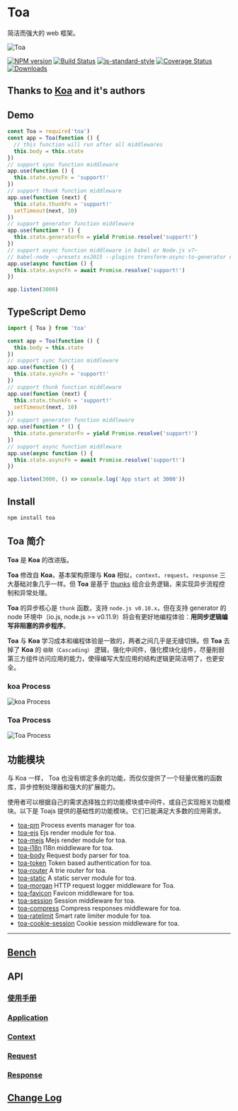 Toa
====
简洁而强大的 web 框架。

![Toa](https://raw.githubusercontent.com/toajs/toa/master/toa.png)

[![NPM version][npm-image]][npm-url]
[![Build Status][travis-image]][travis-url]
[![js-standard-style][js-standard-image]][js-standard-url]
[![Coverage Status][coveralls-image]][coveralls-url]
[![Downloads][downloads-image]][downloads-url]

## Thanks to [Koa](https://github.com/koajs/koa) and it's authors

## Demo

```js
const Toa = require('toa')
const app = Toa(function () {
  // this function will run after all middlewares
  this.body = this.state
})
// support sync function middleware
app.use(function () {
  this.state.syncFn = 'support!'
})
// support thunk function middleware
app.use(function (next) {
  this.state.thunkFn = 'support!'
  setTimeout(next, 10)
})
// support generator function middleware
app.use(function * () {
  this.state.generatorFn = yield Promise.resolve('support!')
})
// support async function middleware in babel or Node.js v7~
// babel-node --presets es2015 --plugins transform-async-to-generator example/simple.js
app.use(async function () {
  this.state.asyncFn = await Promise.resolve('support!')
})

app.listen(3000)
```

## TypeScript Demo

```typescript
import { Toa } from 'toa'

const app = Toa(function () {
  this.body = this.state
})
// support sync function middleware
app.use(function () {
  this.state.syncFn = 'support!'
})
// support thunk function middleware
app.use(function (next) {
  this.state.thunkFn = 'support!'
  setTimeout(next, 10)
})
// support generator function middleware
app.use(function * () {
  this.state.generatorFn = yield Promise.resolve('support!')
})
// support async function middleware
app.use(async function () {
  this.state.asyncFn = await Promise.resolve('support!')
})

app.listen(3000, () => console.log('App start at 3000'))
```

## Install

````
npm install toa
````

## Toa 简介

**Toa** 是 **Koa** 的改进版。

**Toa** 修改自 **Koa**，基本架构原理与 **Koa** 相似，`context`、`request`、`response` 三大基础对象几乎一样。但 **Toa** 是基于 [thunks](https://github.com/thunks/thunks) 组合业务逻辑，来实现异步流程控制和异常处理。

**Toa** 的异步核心是 `thunk` 函数，支持 `node.js v0.10.x`，但在支持 generator 的 node 环境中（io.js, node.js >= v0.11.9）将会有更好地编程体验：**用同步逻辑编写非阻塞的异步程序**。

**Toa** 与 **Koa** 学习成本和编程体验是一致的，两者之间几乎是无缝切换。但 **Toa** 去掉了 **Koa** 的 `级联（Cascading）` 逻辑，强化中间件，强化模块化组件，尽量削弱第三方组件访问应用的能力，使得编写大型应用的结构逻辑更简洁明了，也更安全。

### koa Process

![koa Process](https://raw.githubusercontent.com/toajs/toa/master/doc/process_koa.png)

### Toa Process

![Toa Process](https://raw.githubusercontent.com/toajs/toa/master/doc/process_toa.png)

## 功能模块
与 Koa 一样， Toa 也没有绑定多余的功能，而仅仅提供了一个轻量优雅的函数库，异步控制处理器和强大的扩展能力。

使用者可以根据自己的需求选择独立的功能模块或中间件，或自己实现相关功能模块。以下是 Toajs 提供的基础性的功能模块。它们已能满足大多数的应用需求。

- [toa-pm](https://github.com/toajs/toa-pm) Process events manager for toa.
- [toa-ejs](https://github.com/toajs/toa-ejs) Ejs render module for toa.
- [toa-mejs](https://github.com/toajs/toa-mejs) Mejs render module for toa.
- [toa-i18n](https://github.com/toajs/toa-i18n) I18n middleware for toa.
- [toa-body](https://github.com/toajs/toa-body) Request body parser for toa.
- [toa-token](https://github.com/toajs/toa-token) Token based authentication for toa.
- [toa-router](https://github.com/toajs/toa-router) A trie router for toa.
- [toa-static](https://github.com/toajs/toa-static) A static server module for toa.
- [toa-morgan](https://github.com/toajs/toa-morgan) HTTP request logger middleware for Toa.
- [toa-favicon](https://github.com/toajs/toa-favicon) Favicon middleware for toa.
- [toa-session](https://github.com/toajs/toa-session) Session middleware for toa.
- [toa-compress](https://github.com/toajs/toa-compress) Compress responses middleware for toa.
- [toa-ratelimit](https://github.com/toajs/toa-ratelimit) Smart rate limiter module for toa.
- [toa-cookie-session](https://github.com/toajs/toa-cookie-session) Cookie session middleware for toa.

------

## [Bench](https://github.com/toajs/toa/tree/master/bench)

## API

### [使用手册](https://github.com/toajs/toa/blob/master/doc/guide.md)
### [Application](https://github.com/toajs/toa/blob/master/doc/api/application.md)
### [Context](https://github.com/toajs/toa/blob/master/doc/api/context.md)
### [Request](https://github.com/toajs/toa/blob/master/doc/api/request.md)
### [Response](https://github.com/toajs/toa/blob/master/doc/api/response.md)

## [Change Log](https://github.com/toajs/toa/blob/master/CHANGELOG.md)

[npm-url]: https://npmjs.org/package/toa
[npm-image]: http://img.shields.io/npm/v/toa.svg

[travis-url]: https://travis-ci.org/toajs/toa
[travis-image]: http://img.shields.io/travis/toajs/toa.svg

[coveralls-url]: https://coveralls.io/r/toajs/toa
[coveralls-image]: https://coveralls.io/repos/toajs/toa/badge.svg

[downloads-url]: https://npmjs.org/package/toa
[downloads-image]: http://img.shields.io/npm/dm/toa.svg?style=flat-square

[js-standard-url]: https://github.com/feross/standard
[js-standard-image]: https://img.shields.io/badge/code%20style-standard-brightgreen.svg?style=flat
